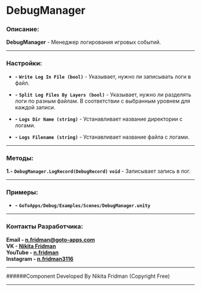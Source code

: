 # DebugManager

### Описание:
**DebugManager** - Менеджер логирования игровых событий.

---

### Настройки:
- **-** **`Write Log In File (bool)`** - Указывает, нужно ли записывать логи в файл.
  


- **-** **`Split Log Files By Layers (bool)`** - Указывает, нужно ли разделять логи по разным файлам. В соответствии с выбранным уровнем для каждой записи.


  
- **-** **`Logs Dir Name (string)`** - Устанавливает название директории с логами.
  


- **-** **`Logs Filename (string)`** - Устанавливает название файла с логами.

---

### Методы:
**1.-** **`DebugManager.LogRecord(DebugRecord)`** **`void`** - Записывает запись в лог.

---

### Примеры:
- **-** **`GoToApps/Debug/Examples/Scenes/DebugManager.unity`**

---

### Контакты Разработчика:

**Email - n.fridman@goto-apps.com** \
**VK - [Nikita Fridman](https://vk.com/id561232651)** \
**YouTube - [n.fridman](https://www.youtube.com/channel/UCU6q5jm1oWMB660w_CGSmVA/)** \
**Instagram - [n.fridman3116](https://www.instagram.com/n.fridman3116/)**

---

######Component Developed By Nikita Fridman (Copyright Free)

---